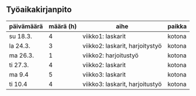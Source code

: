 ## Työaikakirjanpito

päivämäärä |  määrä (h) | aihe | paikka
---------- |  --------- | ---- | -----
su 18.3. | 4 | viikko1: laskarit | kotona
la 24.3. | 3 | viikko2: laskarit, harjoitystyö | kotona
ma 26.3. | 1 | viikko2: harjoitustyö | kotona
ti 27.3. | 4 | viikko2: laskarit | kotona
ma 9.4   | 5 | viikko3: laskarit | kotona
ti 10.4  | 4 | viikko3: laskarit, harjoitustyö | kotona

